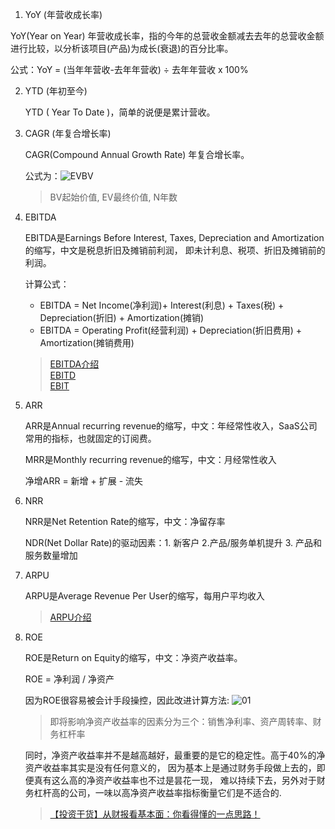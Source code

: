 1. YoY (年营收成长率)

  YoY(Year on Year) 年营收成长率，指的今年的总营收金额减去去年的总营收金额进行比较，以分析该项目(产品)为成长(衰退)的百分比率。

  公式：YoY = (当年年营收-去年年营收) ÷ 去年年营收 x 100%

2. YTD (年初至今)

   YTD ( Year To Date )，简单的说便是累计营收。

3. CAGR (年复合增长率)

   CAGR(Compound Annual Growth Rate) 年复合增长率。

   公式为：![EVBV](https://www.projectclub.com.tw/images/article/bigdata/EVBV.png)
   > BV起始价值, EV最终价值, N年数

4. EBITDA

   EBITDA是Earnings Before Interest, Taxes, Depreciation and Amortization的缩写，中文是税息折旧及摊销前利润，
   即未计利息、税项、折旧及摊销前的利润。

   计算公式：    
   - EBITDA = Net Income(净利润)+ Interest(利息) + Taxes(税) + Depreciation(折旧) + Amortization(摊销)
   - EBITDA = Operating Profit(经营利润) + Depreciation(折旧费用) + Amortization(摊销费用)

   > [EBITDA介绍](https://wiki.mbalib.com/wiki/EBITDA)    
   > [EBITD](https://wiki.mbalib.com/wiki/EBITD)    
   > [EBIT](https://wiki.mbalib.com/wiki/EBIT)

5. ARR    

   ARR是Annual recurring revenue的缩写，中文：年经常性收入，SaaS公司常用的指标，也就固定的订阅费。

   MRR是Monthly recurring revenue的缩写，中文：月经常性收入

   净增ARR = 新增 + 扩展 - 流失

6. NRR

   NRR是Net Retention Rate的缩写，中文：净留存率

   NDR(Net Dollar Rate)的驱动因素：1. 新客户 2.产品/服务单机提升  3. 产品和服务数量增加 

7. ARPU

   ARPU是Average Revenue Per User的缩写，每用户平均收入

   > [ARPU介绍](https://wiki.mbalib.com/wiki/ARPU%E5%80%BC)

8. ROE
   
   ROE是Return on Equity的缩写，中文：净资产收益率。

   ROE = 净利润 / 净资产

   因为ROE很容易被会计手段操控，因此改进计算方法:
   ![01](https://github.com/lizj3624/mynote/blob/master/stock-finance/pictures/roe.jpg)
   > 即将影响净资产收益率的因素分为三个：销售净利率、资产周转率、财务杠杆率

   同时，净资产收益率并不是越高越好，最重要的是它的稳定性。高于40%的净资产收益率其实是没有任何意义的，
   因为基本上是通过财务手段做上去的，即便真有这么高的净资产收益率也不过是昙花一现，
   难以持续下去，另外对于财务杠杆高的公司，一味以高净资产收益率指标衡量它们是不适合的.
   > [【投资干货】从财报看基本面：你看得懂的一点思路！](https://xueqiu.com/7669896144/135696164)
